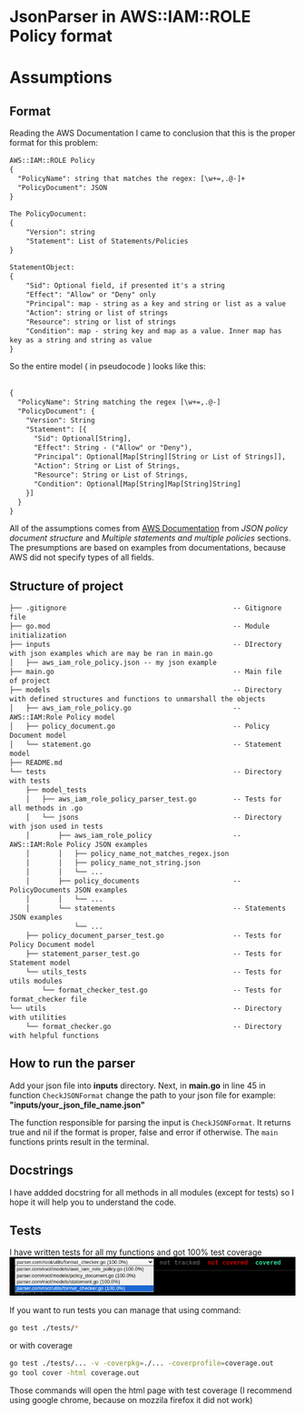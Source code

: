 # JsonParser in AWS::IAM::ROLE Policy format

# Assumptions

## Format
Reading the AWS Documentation I came to conclusion that this is the proper format for this problem:
```
AWS::IAM::ROLE Policy 
{
  "PolicyName": string that matches the regex: [\w+=,.@-]+ 
  "PolicyDocument": JSON
}
```
```
The PolicyDocument:
{
    "Version": string
    "Statement": List of Statements/Policies  
}
```
```
StatementObject:
{
    "Sid": Optional field, if presented it's a string
    "Effect": "Allow" or "Deny" only
    "Principal": map - string as a key and string or list as a value
    "Action": string or list of strings
    "Resource": string or list of strings
    "Condition": map - string key and map as a value. Inner map has key as a string and string as value
}
```

So the entire model ( in pseudocode ) looks like this:

~~~

{
  "PolicyName": String matching the regex [\w+=,.@-]
  "PolicyDocument": {
    "Version": String
    "Statement": [{
      "Sid": Optional[String],
      "Effect": String - ("Allow" or "Deny"),
      "Principal": Optional[Map[String][String or List of Strings]],
      "Action": String or List of Strings,
      "Resource": String or List of Strings,
      "Condition": Optional[Map[String]Map[String]String]
    }]
  }
}
~~~

All of the assumptions comes from [AWS Documentation](https://docs.aws.amazon.com/IAM/latest/UserGuide/access_policies.html#access_policies-json) from *JSON policy document structure* and *Multiple statements and multiple policies* sections. The presumptions are based on examples from documentations, because AWS did not specify types of all fields.

## Structure of project

```
├── .gitignore                                         -- Gitignore file
├── go.mod                                             -- Module initialization
├── inputs                                             -- DIrectory with json examples which are may be ran in main.go
│   ├── aws_iam_role_policy.json -- my json example
├── main.go                                            -- Main file  of project
├── models                                             -- Directory with defined structures and functions to unmarshall the objects
│   ├── aws_iam_role_policy.go                         -- AWS::IAM:Role Policy model
│   ├── policy_document.go                             -- Policy Document model 
│   └── statement.go                                   -- Statement model
├── README.md 
└── tests                                              -- Directory with tests
    ├── model_tests                                    
    │   ├── aws_iam_role_policy_parser_test.go         -- Tests for all methods in .go
    │   └── jsons                                      -- Directory with json used in tests
    │       ├── aws_iam_role_policy                    -- AWS::IAM:Role Policy JSON examples
    │       │   ├── policy_name_not_matches_regex.json
    │       │   ├── policy_name_not_string.json
    │       │   └── ...
    │       ├── policy_documents                       -- PolicyDocuments JSON examples
    │       │   └── ...
    │       └── statements                             -- Statements JSON examples
                └── ...   
    ├── policy_document_parser_test.go                 -- Tests for Policy Document model
    ├── statement_parser_test.go                       -- Tests for Statement model
    └── utils_tests                                    -- Tests for utils modules
        └── format_checker_test.go                     -- Tests for format_checker file
└── utils                                              -- Directory with utilities
    └── format_checker.go                              -- Directory with helpful functions
```

## How to run the parser

Add your json file into **inputs** directory. Next, in **main.go** in line 45 in function `CheckJSONFormat` change the path to your json file for example: **"inputs/your_json_file_name.json"**

The function responsible for parsing the input is `CheckJSONFormat`. It returns true and nil if the format is proper, false and error if otherwise.
The `main` functions prints result in the terminal.


## Docstrings

I have addded docstring for all methods in all modules (except for tests) so I hope it will help you to understand the code. 

## Tests

I have written tests for all my functions and got 100% test coverage
![Test Coverage Image](coverage.png)

If you want to run tests you can manage that using command:

```bash
go test ./tests/*
```
or with coverage
```bash
go test ./tests/... -v -coverpkg=./... -coverprofile=coverage.out
go tool cover -html coverage.out 
```
Those commands will open the html page with test coverage (I recommend using google chrome, because on mozzila firefox it did not work)